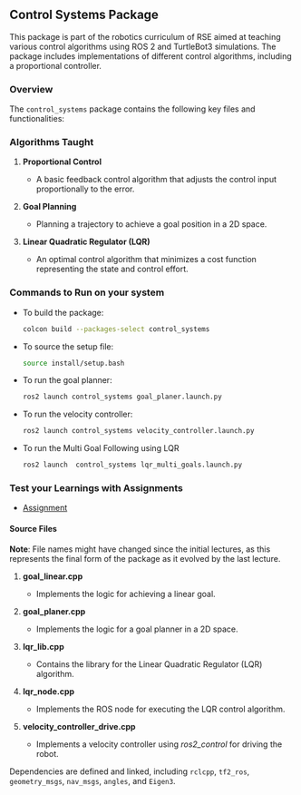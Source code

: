 ## Control Systems Package

This package is part of the robotics curriculum of RSE aimed at teaching various control algorithms using ROS 2 and TurtleBot3 simulations. The package includes implementations of different control algorithms, including a proportional controller.

### Overview

The `control_systems` package contains the following key files and functionalities:
### Algorithms Taught

1. **Proportional Control**
   - A basic feedback control algorithm that adjusts the control input proportionally to the error.

2. **Goal Planning**
   - Planning a trajectory to achieve a goal position in a 2D space.

3. **Linear Quadratic Regulator (LQR)**
   - An optimal control algorithm that minimizes a cost function representing the state and control effort.


### Commands to Run on your system

- To build the package:
  ```sh
  colcon build --packages-select control_systems
  ```

- To source the setup file:
  ```sh
  source install/setup.bash
  ```

- To run the goal planner:
  ```sh
  ros2 launch control_systems goal_planer.launch.py
  ```

- To run the velocity controller:
  ```sh
  ros2 launch control_systems velocity_controller.launch.py
  ```
- To run the Multi Goal Following using LQR
  ```sh
  ros2 launch  control_systems lqr_multi_goals.launch.py
  ```
### Test your Learnings with Assignments
- [Assignment](https://github.com/Robotisim/robotics_software_engineer/tree/assignments/module_5_assignment)

#### Source Files
**Note**: File names might have changed since the initial lectures, as this represents the final form of the package as it evolved by the last lecture.

1. **goal_linear.cpp**
   - Implements the logic for achieving a linear goal.

2. **goal_planer.cpp**
   - Implements the logic for a goal planner in a 2D space.

3. **lqr_lib.cpp**
   - Contains the library for the Linear Quadratic Regulator (LQR) algorithm.

4. **lqr_node.cpp**
   - Implements the ROS node for executing the LQR control algorithm.

5. **velocity_controller_drive.cpp**
   - Implements a velocity controller using *ros2_control* for driving the robot.

Dependencies are defined and linked, including `rclcpp`, `tf2_ros`, `geometry_msgs`, `nav_msgs`, `angles`, and `Eigen3`.


